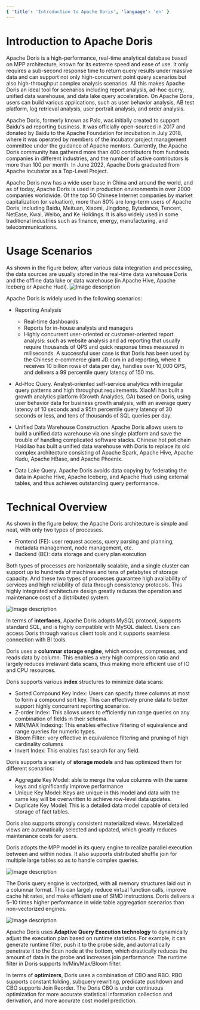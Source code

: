 ```yaml
---
{ 'title': 'Introduction to Apache Doris', 'language': 'en' }
---
```


<!--
Licensed to the Apache Software Foundation (ASF) under one
or more contributor license agreements.  See the NOTICE file
distributed with this work for additional information
regarding copyright ownership.  The ASF licenses this file
to you under the Apache License, Version 2.0 (the
"License"); you may not use this file except in compliance
with the License.  You may obtain a copy of the License at

  http://www.apache.org/licenses/LICENSE-2.0

Unless required by applicable law or agreed to in writing,
software distributed under the License is distributed on an
"AS IS" BASIS, WITHOUT WARRANTIES OR CONDITIONS OF ANY
KIND, either express or implied.  See the License for the
specific language governing permissions and limitations
under the License.
-->

# Introduction to Apache Doris

Apache Doris is a high-performance, real-time analytical database based on MPP architecture, known for its extreme speed and ease of use. It only requires a sub-second response time to return query results under massive data and can support not only high-concurrent point query scenarios but also high-throughput complex analysis scenarios. All this makes Apache Doris an ideal tool for scenarios including report analysis, ad-hoc query, unified data warehouse, and data lake query acceleration. On Apache Doris, users can build various applications, such as user behavior analysis, AB test platform, log retrieval analysis, user portrait analysis, and order analysis.

Apache Doris, formerly known as Palo, was initially created to support Baidu's ad reporting business. It was officially open-sourced in 2017 and donated by Baidu to the Apache Foundation for incubation in July 2018, where it was operated by members of the incubator project management committee under the guidance of Apache mentors. Currently, the Apache Doris community has gathered more than 400 contributors from hundreds companies in different industries, and the number of active contributors is more than 100 per month. In June 2022, Apache Doris graduated from Apache incubator as a Top-Level Project.

Apache Doris now has a wide user base in China and around the world, and as of today, Apache Doris is used in production environments in over 2000 companies worldwide. Of the top 50 Chinese Internet companies by market capitalization (or valuation), more than 80% are long-term users of Apache Doris, including Baidu, Meituan, Xiaomi, Jingdong, Bytedance, Tencent, NetEase, Kwai, Weibo, and Ke Holdings. It is also widely used in some traditional industries such as finance, energy, manufacturing, and telecommunications.

# Usage Scenarios

As shown in the figure below, after various data integration and processing, the data sources are usually stored in the real-time data warehouse Doris and the offline data lake or data warehouse (in Apache Hive, Apache Iceberg or Apache Hudi).
![Image description](https://dev-to-uploads.s3.amazonaws.com/uploads/articles/sekvbs5ih5rb16wz6n9k.png)

Apache Doris is widely used in the following scenarios:

-   Reporting Analysis

    -   Real-time dashboards
    -   Reports for in-house analysts and managers
    -   Highly concurrent user-oriented or customer-oriented report analysis: such as website analysis and ad reporting that usually require thousands of QPS and quick response times measured in miliseconds. A successful user case is that Doris has been used by the Chinese e-commerce giant JD.com in ad reporting, where it receives 10 billion rows of data per day, handles over 10,000 QPS, and delivers a 99 percentile query latency of 150 ms.

-   Ad-Hoc Query. Analyst-oriented self-service analytics with irregular query patterns and high throughput requirements. XiaoMi has built a growth analytics platform (Growth Analytics, GA) based on Doris, using user behavior data for business growth analysis, with an average query latency of 10 seconds and a 95th percentile query latency of 30 seconds or less, and tens of thousands of SQL queries per day.

-   Unified Data Warehouse Construction. Apache Doris allows users to build a unified data warehouse via one single platform and save the trouble of handling complicated software stacks. Chinese hot pot chain Haidilao has built a unified data warehouse with Doris to replace its old complex architecture consisting of Apache Spark, Apache Hive, Apache Kudu, Apache HBase, and Apache Phoenix.

-   Data Lake Query. Apache Doris avoids data copying by federating the data in Apache Hive, Apache Iceberg, and Apache Hudi using external tables, and thus achieves outstanding query performance.

# Technical Overview

As shown in the figure below, the Apache Doris architecture is simple and neat, with only two types of processes.

-  Frontend (FE): user request access, query parsing and planning, metadata management, node management, etc.
-  Backend (BE): data storage and query plan execution

Both types of processes are horizontally scalable, and a single cluster can support up to hundreds of machines and tens of petabytes of storage capacity. And these two types of processes guarantee high availability of services and high reliability of data through consistency protocols. This highly integrated architecture design greatly reduces the operation and maintenance cost of a distributed system.

![Image description](https://dev-to-uploads.s3.amazonaws.com/uploads/articles/mnz20ae3s23vv3e9ltmi.png)

In terms of **interfaces**, Apache Doris adopts MySQL protocol, supports standard SQL, and is highly compatible with MySQL dialect. Users can access Doris through various client tools and it supports seamless connection with BI tools.

Doris uses a **columnar storage engine**, which encodes, compresses, and reads data by column. This enables a very high compression ratio and largely reduces irrelavant data scans, thus making more efficient use of IO and CPU resources.

Doris supports various **index** structures to minimize data scans:

-   Sorted Compound Key Index: Users can specify three columns at most to form a compound sort key. This can effectively prune data to better support highly concurrent reporting scenarios.
-   Z-order Index: This allows users to efficiently run range queries on any combination of fields in their schema.
-   MIN/MAX Indexing: This enables effective filtering of equivalence and range queries for numeric types.
-   Bloom Filter: very effective in equivalence filtering and pruning of high cardinality columns
-   Invert Index: This enables fast search for any field.

Doris supports a variety of **storage models** and has optimized them for different scenarios:

-   Aggregate Key Model: able to merge the value columns with the same keys and significantly improve performance
-   Unique Key Model: Keys are unique in this model and data with the same key will be overwritten to achieve row-level data updates.
-   Duplicate Key Model: This is a detailed data model capable of detailed storage of fact tables.

Doris also supports strongly consistent materialized views. Materialized views are automatically selected and updated, which greatly reduces maintenance costs for users.

Doris adopts the MPP model in its query engine to realize parallel execution between and within nodes. It also supports distributed shuffle join for multiple large tables so as to handle complex queries.

![Image description](https://dev-to-uploads.s3.amazonaws.com/uploads/articles/vjlmumwyx728uymsgcw0.png)

The Doris query engine is vectorized, with all memory structures laid out in a columnar format. This can largely reduce virtual function calls, improve cache hit rates, and make efficient use of SIMD instructions. Doris delivers a 5–10 times higher performance in wide table aggregation scenarios than non-vectorized engines.

![Image description](https://dev-to-uploads.s3.amazonaws.com/uploads/articles/ck2m3kbnodn28t28vphp.png)

Apache Doris uses **Adaptive Query Execution technology** to dynamically adjust the execution plan based on runtime statistics. For example, it can generate runtime filter, push it to the probe side, and automatically penetrate it to the Scan node at the bottom, which drastically reduces the amount of data in the probe and increases join performance. The runtime filter in Doris supports In/Min/Max/Bloom filter.

In terms of **optimizers**, Doris uses a combination of CBO and RBO. RBO supports constant folding, subquery rewriting, predicate pushdown and CBO supports Join Reorder. The Doris CBO is under continuous optimization for more accurate statistical information collection and derivation, and more accurate cost model prediction.

